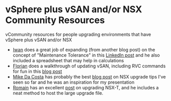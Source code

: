 # vSphere plus vSAN and/or NSX Community Resources
vCommunity resources for people upgrading environments that have vSphere plus vSAN and/or NSX

- [Iwan](https://twitter.com/i1wan) does a great job of expanding (from another blog post) on the concept of "Maintenance Tolerance" in this [LinkedIn post](https://www.linkedin.com/pulse/running-nsx-top-vsan-calculator-google-spreadsheet-iwan-hoogendoorn) and he also included a spreadsheet that may help in calculations  
- [Florian](https://twitter.com/virten) does a walkthrough of updating vSAN, including RVC commands for fun in this [blog post](https://www.virten.net/2017/04/vmware-vsan-6-6-upgrade-steps/)
- [Mike Da Costa](https://twitter.com/vswitchzero) has probably the best [blog post](https://vswitchzero.com/2018/01/08/ten-tips-for-a-successful-nsx-upgrade/) on NSX upgrade tips I've seen so far and he was an inspiration for my presentation
- [Romain](https://twitter.com/woueb) has an excellent [post](https://cloudmaniac.net/upgrading-to-nsx-t-2-3-1/) on upgrading NSX-T, and he includes a neat method to host the large upgrade file.
